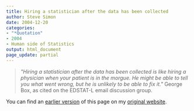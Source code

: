 ```yaml
---
title: Hiring a statistician after the data has been collected
author: Steve Simon
date: 2004-12-20
categories:
- "*Quotation"
- 2004
- Human side of Statistics
output: html_document
page_update: partial
---
```

> *"Hiring a statistician after the data has been collected is like
> hiring a physician when your patient is in the morgue. He might be
> able to tell you what went wrong, but he is unlikely to be able to fix
> it."* George Box, as cited on the EDSTAT-L email discussion group.

<!---More--->

You can find an [earlier version](http://www.pmean.com/04/BoxQuote.html) of this page on my [original website](http://www.pmean.com/original_site.html).
